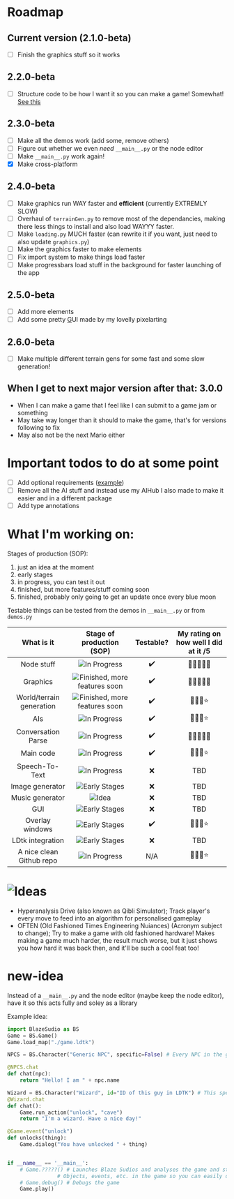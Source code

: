# Roadmap
## Current version (2.1.0-beta)
 - [ ] Finish the graphics stuff so it works
## 2.2.0-beta
 - [ ] Structure code to be how I want it so you can make a game! Somewhat! [See this](#new-idea)
## 2.3.0-beta
 - [ ] Make all the demos work (add some, remove others)
 - [ ] Figure out whether we even *need* `__main__.py` or the node editor
 - [ ] Make `__main__.py` work again!
 - [x] Make cross-platform
## 2.4.0-beta
 - [ ] Make graphics run WAY faster and **efficient** (currently EXTREMLY SLOW)
 - [ ] Overhaul of `terrainGen.py` to remove most of the dependancies, making there less things to install and also load WAYYY faster.
 - [ ] Make `loading.py` MUCH faster (can rewrite it if you want, just need to also update `graphics.py`)
 - [ ] Make the graphics faster to make elements
 - [ ] Fix import system to make things load faster
 - [ ] Make progressbars load stuff in the background for faster launching of the app
## 2.5.0-beta
 - [ ] Add more elements
 - [ ] Add some pretty <u>G</u>UI made by my lovelly pixelarting
## 2.6.0-beta
 - [ ] Make multiple different terrain gens for some fast and some slow generation!
## When I get to next major version after that: 3.0.0
 - When I can make a game that I feel like I can submit to a game jam or something
 - May take way longer than it should to make the game, that's for versions following to fix
 - May also not be the next Mario either

# Important todos to do at some point
 - [ ] Add optional requirements ([example](https://github.com/xtekky/gpt4free/blob/main/setup.py))
 - [ ] Remove all the AI stuff and instead use my AIHub I also made to make it easier and in a different package
 - [ ] Add type annotations

# What I'm working on:

Stages of production (SOP):
 1. just an idea at the moment
 2. early stages
 3. in progress, you can test it out
 4. finished, but more features/stuff coming soon
 5. finished, probably only going to get an update once every blue moon

Testable things can be tested from the demos in `__main__.py` or from `demos.py`

| What is it | Stage of production (SOP) | Testable? | My rating on how well I did at it /5 |
|:----------:|:-------------------------:|:---------:|:---------:|
| Node stuff | ![In Progress](https://badgen.net/badge/Production/3?color=yellow) | ✔️ | 🌟🌟🌟🌟🌟 |
| Graphics | ![Finished, more features soon](https://badgen.net/badge/Production/4?color=green) | ✔️ | 🌟🌟🌟🌟🌟 |
| World/terrain generation | ![Finished, more features soon](https://badgen.net/badge/Production/4?color=green) | ✔️ | 🌟🌟🌟⭐ |
| AIs | ![In Progress](https://badgen.net/badge/Production/3?color=yellow) | ✔️ | 🌟🌟🌟⭐ |
| Conversation Parse | ![In Progress](https://badgen.net/badge/Production/3?color=yellow) | ✔️ | 🌟🌟🌟🌟🌟 |
| Main code | ![In Progress](https://badgen.net/badge/Production/3?color=yellow) | ✔️ | 🌟🌟🌟⭐ |
| Speech-To-Text | ![In Progress](https://badgen.net/badge/Production/3?color=yellow) | ❌ | TBD |
| Image generator | ![Early Stages](https://badgen.net/badge/Production/2?color=orange) | ❌ | TBD |
| Music generator | ![Idea](https://badgen.net/badge/Production/1?color=pink) | ❌ | TBD |
| GUI | ![Early Stages](https://badgen.net/badge/Production/2?color=orange) | ❌ | TBD |
| Overlay windows | ![Early Stages](https://badgen.net/badge/Production/2?color=orange) | ✔️ | 🌟🌟🌟⭐ |
| LDtk integration | ![Early Stages](https://badgen.net/badge/Production/2?color=orange) | ❌ | TBD |
| A nice clean Github repo | ![In Progress](https://badgen.net/badge/Production/3?color=yellow) | N/A | 🌟🌟🌟⭐ |

# ![Ideas](https://badgen.net/badge/%20/Ideas?color=pink&label=)
 - Hyperanalysis Drive (also known as Qibli Simulator); Track player's every move to feed into an algorithm for personalised gameplay
 - OFTEN (Old Fashioned Times Engineering Nuiances) (Acronym subject to change); Try to make a game with old fashioned hardware! Makes making a game much harder, the result much worse, but it just shows you how hard it was back then, and it'll be such a cool feat too!

# new-idea
Instead of a `__main__.py` and the node editor (maybe keep the node editor), have it so this acts fully and soley as a library

Example idea:
```py
import BlazeSudio as BS
Game = BS.Game()
Game.load_map("./game.ldtk")

NPCS = BS.Character("Generic NPC", specific=False) # Every NPC in the game not specified otherwise

@NPCS.chat
def chat(npc):
    return "Hello! I am " + npc.name

Wizard = BS.Character("Wizard", id="ID of this guy in LDTK") # This specific NPC
@Wizard.chat
def chat():
    Game.run_action("unlock", "cave")
    return "I'm a wizard. Have a nice day!"

@Game.event("unlock")
def unlocks(thing):
    Game.dialog("You have unlocked " + thing)


if __name__ == '__main__':
    # Game.?????() # Launches Blaze Sudios and analyses the game and stuff and the LDTK file and shows you all the
                # Objects, events, etc. in the game so you can easily define them and it will suggest you code or something (?)
    # Game.debug() # Debugs the game
    Game.play()
```